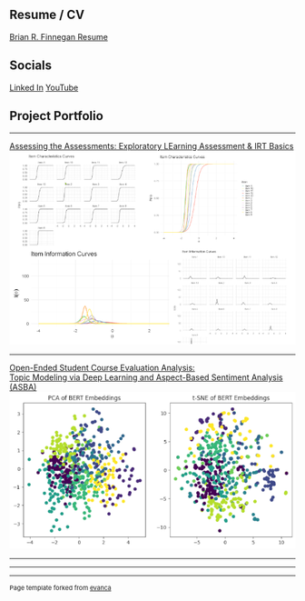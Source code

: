## Resume / CV
[Brian R. Finnegan Resume](/pdf/finnegan_resume.pdf)

## Socials
[Linked In](https://www.linkedin.com/in/brfinnegan/)
[YouTube](https://www.youtube.com/@flipsmash)

## Project Portfolio
---

[Assessing the Assessments: Exploratory LEarning Assessment & IRT Basics](/PS_demo)
<img src="images/IRT.png?raw=true"/>

---
[Open-Ended Student Course Evaluation Analysis:<br>Topic Modeling via Deep Learning and Aspect-Based Sentiment Analysis (ASBA)](/tbd)
<img src="images/custer_distribution_sm.png?raw=true"/>

---


---




---
<p style="font-size:11px">Page template forked from <a href="https://github.com/evanca/quick-portfolio">evanca</a></p>
